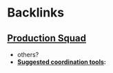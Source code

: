 
# Backlinks
## [Production Squad](<Production Squad.md>)
- others?
- **[Suggested coordination tools](<Suggested coordination tools.md>):**

